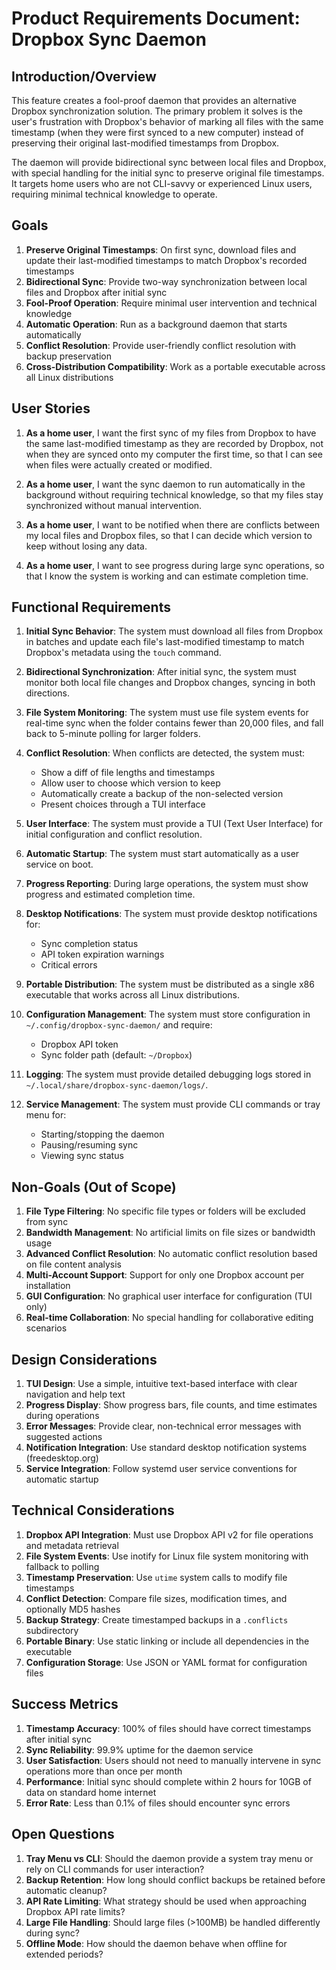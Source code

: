 # Product Requirements Document: Dropbox Sync Daemon

## Introduction/Overview

This feature creates a fool-proof daemon that provides an alternative Dropbox synchronization solution. The primary problem it solves is the user's frustration with Dropbox's behavior of marking all files with the same timestamp (when they were first synced to a new computer) instead of preserving their original last-modified timestamps from Dropbox.

The daemon will provide bidirectional sync between local files and Dropbox, with special handling for the initial sync to preserve original file timestamps. It targets home users who are not CLI-savvy or experienced Linux users, requiring minimal technical knowledge to operate.

## Goals

1. **Preserve Original Timestamps**: On first sync, download files and update their last-modified timestamps to match Dropbox's recorded timestamps
2. **Bidirectional Sync**: Provide two-way synchronization between local files and Dropbox after initial sync
3. **Fool-Proof Operation**: Require minimal user intervention and technical knowledge
4. **Automatic Operation**: Run as a background daemon that starts automatically
5. **Conflict Resolution**: Provide user-friendly conflict resolution with backup preservation
6. **Cross-Distribution Compatibility**: Work as a portable executable across all Linux distributions

## User Stories

1. **As a home user**, I want the first sync of my files from Dropbox to have the same last-modified timestamp as they are recorded by Dropbox, not when they are synced onto my computer the first time, so that I can see when files were actually created or modified.

2. **As a home user**, I want the sync daemon to run automatically in the background without requiring technical knowledge, so that my files stay synchronized without manual intervention.

3. **As a home user**, I want to be notified when there are conflicts between my local files and Dropbox files, so that I can decide which version to keep without losing any data.

4. **As a home user**, I want to see progress during large sync operations, so that I know the system is working and can estimate completion time.

## Functional Requirements

1. **Initial Sync Behavior**: The system must download all files from Dropbox in batches and update each file's last-modified timestamp to match Dropbox's metadata using the `touch` command.

2. **Bidirectional Synchronization**: After initial sync, the system must monitor both local file changes and Dropbox changes, syncing in both directions.

3. **File System Monitoring**: The system must use file system events for real-time sync when the folder contains fewer than 20,000 files, and fall back to 5-minute polling for larger folders.

4. **Conflict Resolution**: When conflicts are detected, the system must:
   - Show a diff of file lengths and timestamps
   - Allow user to choose which version to keep
   - Automatically create a backup of the non-selected version
   - Present choices through a TUI interface

5. **User Interface**: The system must provide a TUI (Text User Interface) for initial configuration and conflict resolution.

6. **Automatic Startup**: The system must start automatically as a user service on boot.

7. **Progress Reporting**: During large operations, the system must show progress and estimated completion time.

8. **Desktop Notifications**: The system must provide desktop notifications for:
   - Sync completion status
   - API token expiration warnings
   - Critical errors

9. **Portable Distribution**: The system must be distributed as a single x86 executable that works across all Linux distributions.

10. **Configuration Management**: The system must store configuration in `~/.config/dropbox-sync-daemon/` and require:
    - Dropbox API token
    - Sync folder path (default: `~/Dropbox`)

11. **Logging**: The system must provide detailed debugging logs stored in `~/.local/share/dropbox-sync-daemon/logs/`.

12. **Service Management**: The system must provide CLI commands or tray menu for:
    - Starting/stopping the daemon
    - Pausing/resuming sync
    - Viewing sync status

## Non-Goals (Out of Scope)

1. **File Type Filtering**: No specific file types or folders will be excluded from sync
2. **Bandwidth Management**: No artificial limits on file sizes or bandwidth usage
3. **Advanced Conflict Resolution**: No automatic conflict resolution based on file content analysis
4. **Multi-Account Support**: Support for only one Dropbox account per installation
5. **GUI Configuration**: No graphical user interface for configuration (TUI only)
6. **Real-time Collaboration**: No special handling for collaborative editing scenarios

## Design Considerations

1. **TUI Design**: Use a simple, intuitive text-based interface with clear navigation and help text
2. **Progress Display**: Show progress bars, file counts, and time estimates during operations
3. **Error Messages**: Provide clear, non-technical error messages with suggested actions
4. **Notification Integration**: Use standard desktop notification systems (freedesktop.org)
5. **Service Integration**: Follow systemd user service conventions for automatic startup

## Technical Considerations

1. **Dropbox API Integration**: Must use Dropbox API v2 for file operations and metadata retrieval
2. **File System Events**: Use inotify for Linux file system monitoring with fallback to polling
3. **Timestamp Preservation**: Use `utime` system calls to modify file timestamps
4. **Conflict Detection**: Compare file sizes, modification times, and optionally MD5 hashes
5. **Backup Strategy**: Create timestamped backups in a `.conflicts` subdirectory
6. **Portable Binary**: Use static linking or include all dependencies in the executable
7. **Configuration Storage**: Use JSON or YAML format for configuration files

## Success Metrics

1. **Timestamp Accuracy**: 100% of files should have correct timestamps after initial sync
2. **Sync Reliability**: 99.9% uptime for the daemon service
3. **User Satisfaction**: Users should not need to manually intervene in sync operations more than once per month
4. **Performance**: Initial sync should complete within 2 hours for 10GB of data on standard home internet
5. **Error Rate**: Less than 0.1% of files should encounter sync errors

## Open Questions

1. **Tray Menu vs CLI**: Should the daemon provide a system tray menu or rely on CLI commands for user interaction?
2. **Backup Retention**: How long should conflict backups be retained before automatic cleanup?
3. **API Rate Limiting**: What strategy should be used when approaching Dropbox API rate limits?
4. **Large File Handling**: Should large files (>100MB) be handled differently during sync?
5. **Offline Mode**: How should the daemon behave when offline for extended periods? 